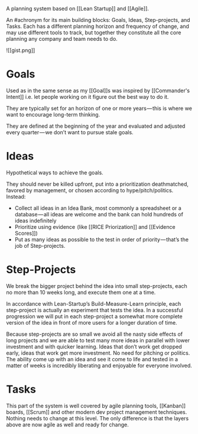 A planning system based on [[Lean Startup]] and [[Agile]]. 

An #achronym for its main building blocks: Goals, Ideas, Step-projects, and Tasks. Each has a different planning horizon and frequency of change, and may use different tools to track, but together they constitute all the core planning any company and team needs to do.

![[gist.png]]

# Goals

Used as in the same sense as my [[Goal]]s was inspired by [[Commander's Intent]] i.e. let people working on it figure out the best way to do it.

They are typically set for an horizon of one or more years — this is where we want to encourage long-term thinking. 

They are defined at the beginning of the year and evaluated and adjusted every quarter — we don’t want to pursue stale goals.

# Ideas

Hypothetical ways to achieve the goals.

They should never be killed upfront, put into a prioritization deathmatched, favored by management, or chosen according to hype/pitch/politics. Instead:

- Collect all ideas in an Idea Bank, most commonly a spreadsheet or a database — all ideas are welcome and the bank can hold hundreds of ideas indefinitely
- Prioritize using evidence  (like [[RICE Priorization]] and [[Evidence Scores]])
-  Put as many ideas as possible to the test in order of priority — that’s the job of Step-projects.

# Step-Projects

We break the bigger project behind the idea into small step-projects, each no more than 10 weeks long, and execute them one at a time.

In accordance with Lean-Startup’s Build-Measure-Learn principle, each step-project is actually an experiment that tests the idea. In a successful progression we will put in each step-project a somewhat more complete version of the idea in front of more users for a longer duration of time.

Because step-projects are so small we avoid all the nasty side effects of long projects and we are able to test many more ideas in parallel with lower investment and with quicker learning. Ideas that don’t work get dropped early, ideas that work get more investment. No need for pitching or politics. The ability come up with an idea and see it come to life and tested in a matter of weeks is incredibly liberating and enjoyable for everyone involved.

# Tasks

This part of the system is well covered by agile planning tools, [[Kanban]] boards, [[Scrum]] and other modern dev project management techniques. Nothing needs to change at this level. The only difference is that the layers above are now agile as well and ready for change.